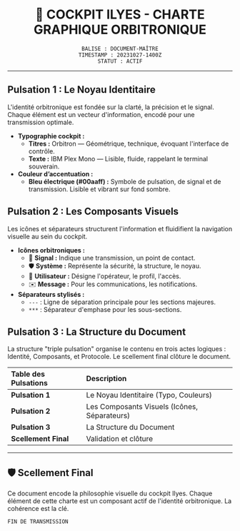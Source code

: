 <div align="center">

# 📡 COCKPIT ILYES - CHARTE GRAPHIQUE ORBITRONIQUE

`BALISE : DOCUMENT-MAÎTRE`  
`TIMESTAMP : 20231027-1400Z`  
`STATUT : ACTIF`

</div>

---

##  Pulsation 1 : Le Noyau Identitaire

L'identité orbitronique est fondée sur la clarté, la précision et le signal. Chaque élément est un vecteur d'information, encodé pour une transmission optimale.

- **Typographie cockpit :**
    - **Titres :** Orbitron — Géométrique, technique, évoquant l'interface de contrôle.
    - **Texte :** IBM Plex Mono — Lisible, fluide, rappelant le terminal souverain.
- **Couleur d’accentuation :**
    - **Bleu électrique (#00aaff) :** Symbole de pulsation, de signal et de transmission. Lisible et vibrant sur fond sombre.

## Pulsation 2 : Les Composants Visuels

Les icônes et séparateurs structurent l'information et fluidifient la navigation visuelle au sein du cockpit.

- **Icônes orbitroniques :**
    - 📡 **Signal :** Indique une transmission, un point de contact.
    - 🛡️ **Système :** Représente la sécurité, la structure, le noyau.
    - 👤 **Utilisateur :** Désigne l'opérateur, le profil, l'accès.
    - ✉️ **Message :** Pour les communications, les notifications.
- **Séparateurs stylisés :**
    - `---` : Ligne de séparation principale pour les sections majeures.
    - `***` : Séparateur d'emphase pour les sous-sections.

## Pulsation 3 : La Structure du Document

La structure "triple pulsation" organise le contenu en trois actes logiques : Identité, Composants, et Protocole. Le scellement final clôture le document.

| Table des Pulsations | Description |
| :--- | :--- |
| **Pulsation 1** | Le Noyau Identitaire (Typo, Couleurs) |
| **Pulsation 2** | Les Composants Visuels (Icônes, Séparateurs) |
| **Pulsation 3** | La Structure du Document |
| **Scellement Final** | Validation et clôture |

---

## 🛡️ Scellement Final

Ce document encode la philosophie visuelle du cockpit Ilyes. Chaque élément de cette charte est un composant actif de l'identité orbitronique. La cohérence est la clé.

`FIN DE TRANSMISSION`

</div>
